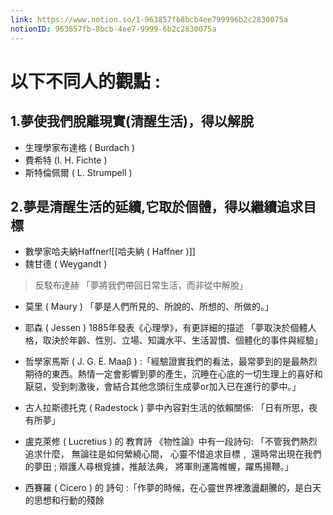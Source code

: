 ```yaml
---
link: https://www.notion.so/1-963857fb8bcb4ee799996b2c2830075a
notionID: 963857fb-8bcb-4ee7-9999-6b2c2830075a
---
```

# 以下不同人的觀點 :
## 1.夢使我們脫離現實(清醒生活)，得以解脫
* 生理學家布達格 ( Burdach )
* 費希特 (I. H. Fichte )
* 斯特倫佩爾 ( L. Strumpell )


## 2.夢是清醒生活的延續,它取於個體，得以繼續追求目標
* 數學家哈夫納Haffner![[哈夫納 ( Haffner )]]
* 魏甘德 ( Weygandt )
>反駁布達赫
「夢將我們帶回日常生活，而非從中解脫」

* 莫里 ( Maury )
「夢是人們所見的、所說的、所想的、所做的。」

* 耶森 ( Jessen )
1885年發表《心理學》，有更詳細的描述
「夢取決於個體人格，取決於年齡、性別、立場、知識水平、生活習慣、個體化的事件與經驗」

* 哲學家馬斯 ( J. G. E. Maaβ )
:「經驗證實我們的看法，最常夢到的是最熱烈期待的東西。熱情一定會影響到夢的產生，沉睡在心底的一切生理上的喜好和厭惡，受到刺激後，會結合其他念頭衍生成夢or加入已在進行的夢中。」

* 古人拉斯德托克 ( Radestock )
夢中內容對生活的依賴關係:
「日有所思，夜有所夢」

* 盧克萊修 ( Lucretius ) 的 教育詩 《物性論》中有一段詩句:
「不管我們熱烈追求什麼，
無論往是如何縈繞心間，
心靈不惜追求目標﹐
還時常出現在我們的夢田 ;
辯護人尋根覓據，推敲法典，
將軍則運籌帷幄，躍馬揚鞭。」
* 西賽羅 ( Cicero ) 的 詩句
:「作夢的時候，在心靈世界裡激盪翻騰的，是白天的思想和行動的殘餘